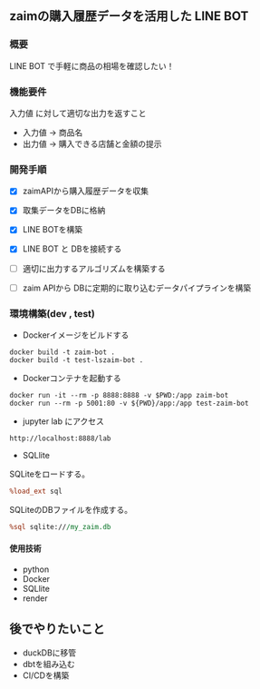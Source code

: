 ## zaimの購入履歴データを活用した LINE BOT

### 概要

LINE BOT で手軽に商品の相場を確認したい！

### 機能要件

入力値 に対して適切な出力を返すこと

- 入力値 -> 商品名
- 出力値 -> 購入できる店舗と金額の提示

### 開発手順

- [x] zaimAPIから購入履歴データを収集
- [x] 取集データをDBに格納
- [x] LINE BOTを構築 
- [x] LINE BOT と DBを接続する
- [ ] 適切に出力するアルゴリズムを構築する
- [ ] zaim APIから DBに定期的に取り込むデータパイプラインを構築


### 環境構築(dev , test)

- Dockerイメージをビルドする

```
docker build -t zaim-bot .
docker build -t test-lszaim-bot .
```

- Dockerコンテナを起動する

```
docker run -it --rm -p 8888:8888 -v $PWD:/app zaim-bot
docker run --rm -p 5001:80 -v ${PWD}/app:/app test-zaim-bot
```

- jupyter lab にアクセス

```
http://localhost:8888/lab
```

-  SQLlite

SQLiteをロードする。
```perl
%load_ext sql
```
SQLiteのDBファイルを作成する。
```perl
%sql sqlite:///my_zaim.db
```


#### 使用技術
- python
- Docker
- SQLlite
- render



## 後でやりたいこと

- duckDBに移管
- dbtを組み込む
- CI/CDを構築
